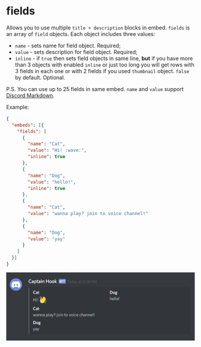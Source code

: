 # fields

Allows you to use multiple `title + description` blocks in embed. `fields` is an array of `field` objects. Each object includes three values:

* `name` - sets name for field object. Required;
* `value` - sets description for field object. Required;
* `inline` - if `true` then sets field objects in same line, **but** if you have more than 3 objects with enabled `inline` or just too long you will get rows with 3 fields in each one or with 2 fields if you used `thumbnail` object. `false` by default. Optional.

P.S. You can use up to 25 fields in same embed. `name` and `value` support [Discord Markdown](/markdown.md).

Example:

```json
{
  "embeds": [{
    "fields": [
      {
        "name": "Cat",
        "value": "Hi! :wave:",
        "inline": true
      },
      {
        "name": "Dog",
        "value": "hello!",
        "inline": true
      },
      {
        "name": "Cat",
        "value": "wanna play? join to voice channel!"
      },
      {
        "name": "Dog",
        "value": "yay"
      }
    ]
  }]
}
```

![fields example](../../img/structure/embed/fields.png)
